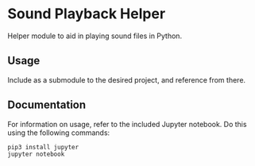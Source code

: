 # Sound Playback Helper

Helper module to aid in playing sound files in Python.

## Usage

Include as a submodule to the desired project, and reference from there.

## Documentation

For information on usage, refer to the included Jupyter notebook.  Do this using the following commands:
```bash
pip3 install jupyter
jupyter notebook
```
